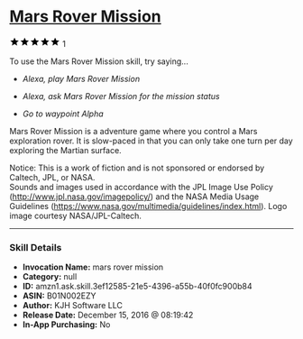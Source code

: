 # [Mars Rover Mission](http://alexa.amazon.com/#skills/amzn1.ask.skill.3ef12585-21e5-4396-a55b-40f0fc900b84)
![5 stars](../../images/ic_star_black_18dp_1x.png)![5 stars](../../images/ic_star_black_18dp_1x.png)![5 stars](../../images/ic_star_black_18dp_1x.png)![5 stars](../../images/ic_star_black_18dp_1x.png)![5 stars](../../images/ic_star_black_18dp_1x.png) 1

To use the Mars Rover Mission skill, try saying...

* *Alexa, play Mars Rover Mission*

* *Alexa, ask Mars Rover Mission for the mission status*

* *Go to waypoint Alpha*

Mars Rover Mission is a adventure game where you control a Mars exploration rover.  It is slow-paced in that you can only take one turn per day exploring the Martian surface.

Notice: This is a work of fiction and is not sponsored or endorsed by Caltech, JPL, or NASA.  
Sounds and images used in accordance with the JPL Image Use Policy (http://www.jpl.nasa.gov/imagepolicy/) and the NASA Media Usage Guidelines (https://www.nasa.gov/multimedia/guidelines/index.html).
Logo image courtesy NASA/JPL-Caltech.

***

### Skill Details

* **Invocation Name:** mars rover mission
* **Category:** null
* **ID:** amzn1.ask.skill.3ef12585-21e5-4396-a55b-40f0fc900b84
* **ASIN:** B01N002EZY
* **Author:** KJH Software LLC
* **Release Date:** December 15, 2016 @ 08:19:42
* **In-App Purchasing:** No
